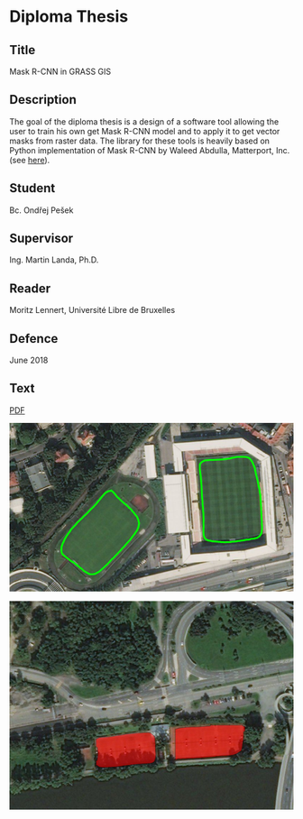 # Diploma Thesis

## Title

Mask R-CNN in GRASS GIS

## Description

The goal of the diploma thesis is a design of a software tool allowing the user
to train his own get Mask R-CNN model and to apply it to get vector masks from
raster data. The library for these tools is heavily based on Python
implementation of Mask R-CNN by Waleed Abdulla, Matterport, Inc. (see
[here](https://github.com/matterport/Mask_RCNN)).

## Student

Bc. Ondřej Pešek

## Supervisor

Ing. Martin Landa, Ph.D.

## Reader

Moritz Lennert, Université Libre de Bruxelles

## Defence

June 2018

## Text

[PDF](text/ondrej-pesek-dp-2018.pdf)

![Football fields detection](text/pictures/out1.png)

![Tennis fields detection](text/pictures/out2.png)
